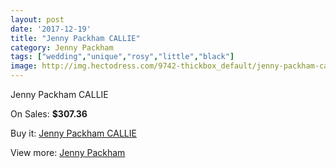 ```yaml
---
layout: post
date: '2017-12-19'
title: "Jenny Packham CALLIE"
category: Jenny Packham
tags: ["wedding","unique","rosy","little","black"]
image: http://img.hectodress.com/9742-thickbox_default/jenny-packham-callie.jpg
---
```

Jenny Packham CALLIE

On Sales: **$307.36**
<a href="https://www.hectodress.com/jenny-packham/4873-jenny-packham-callie.html"><amp-img layout="responsive" width="600" height="600" src="//img.hectodress.com/9742-thickbox_default/jenny-packham-callie.jpg" alt="Jenny Packham CALLIE 0" /></a>

Buy it: [Jenny Packham CALLIE](https://www.hectodress.com/jenny-packham/4873-jenny-packham-callie.html "Jenny Packham CALLIE")

View more: [Jenny Packham](https://www.hectodress.com/80-jenny-packham "Jenny Packham")